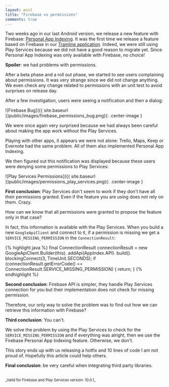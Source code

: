 ```yaml
---
layout: post
title: "Firebase vs permissions"
comments: true
---
```


Two weeks ago in our last Android version, we release a new feature with Firebase: [Personal App Indexing](https://firebase.google.com/docs/app-indexing/android/personal-content). It was the first time we release a feature based on Firebase in our [Trainline application](https://play.google.com/store/apps/details?id=com.capitainetrain.android). Indeed, we were still using Play Services because we did not have a good reason to migrate yet. Since Personal App Indexing was only available with Firebase, no choice!

**Spoiler**: we had problems with permissions.

<!-- more -->

After a beta phase and a roll out phase, we started to see users complaining about permissions. It was very strange since we did not change anything. We even check any change related to permissions with an unit test to avoid surprises on release day.

After a few investigation, users were seeing a notification and then a dialog:


![Firebase Bug]({{ site.baseurl }}public/images/firebase_permissions_bug.png){: .center-image }


We were once again very surprised because we had always been careful about making the app work without the Play Services.

Playing with other apps, it appears we were not alone: Trello, Maps, Keep or Evernote had the same problem. All of them also implemented Personal App Indexing.

We then figured out this notification was displayed because these users were denying some permissions to Play Services:


![Play Services Permissions]({{ site.baseurl }}public/images/permissions_play_services.png){: .center-image }


**First conclusion**: Play Services don't seem to work if they don't have all their permissions granted. Even if the feature you are using does not rely on them. Crazy.

How can we know that all permissions were granted to propose the feature only in that case?

In fact, this information is available with the Play Services. When you build a new `GoogleApiClient` and connect to it, if a permission is missing we get a `SERVICE_MISSING_PERMISSION` in the `ConnectionResult`:

{% highlight java %}
final ConnectionResult connectionResult = new GoogleApiClient.Builder(this).
                addApi(AppIndex.API).
                build().
                blockingConnect(3, TimeUnit.SECONDS);
        if (connectionResult.getErrorCode() == ConnectionResult.SERVICE_MISSING_PERMISSION) {
            return;
        }
{% endhighlight %}

**Second conclusion**: Firebase API is simpler, they handle Play Services connection for you but their implementation does not check for missing permission.

Therefore, our only way to solve the problem was to find out how we can retrieve this information with Firebase?

**Third conclusion**: You can't.

We solve the problem by using the Play Services to check for the `SERVICE_MISSING_PERMISSION` and if everything was alright, then we use the Firebase Personal App Indexing feature. Otherwise, we don't.

This story ends up with us releasing a hotfix and 10 lines of code I am not proud of. Hopefully this article could help others.

**Final conclusion**: be very careful when integrating third party libraries.

<br/>
<sub>_Valid for Firebase and Play Services version: 10.0.1_</sub>
